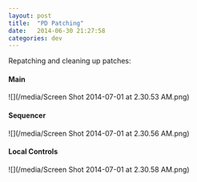 ```yaml
---
layout: post
title:  "PD Patching"
date:   2014-06-30 21:27:58
categories: dev
---
```


Repatching and cleaning up patches:


#### Main
![](/media/Screen Shot 2014-07-01 at 2.30.53 AM.png)

#### Sequencer
![](/media/Screen Shot 2014-07-01 at 2.30.56 AM.png)

#### Local Controls
![](/media/Screen Shot 2014-07-01 at 2.30.58 AM.png)
